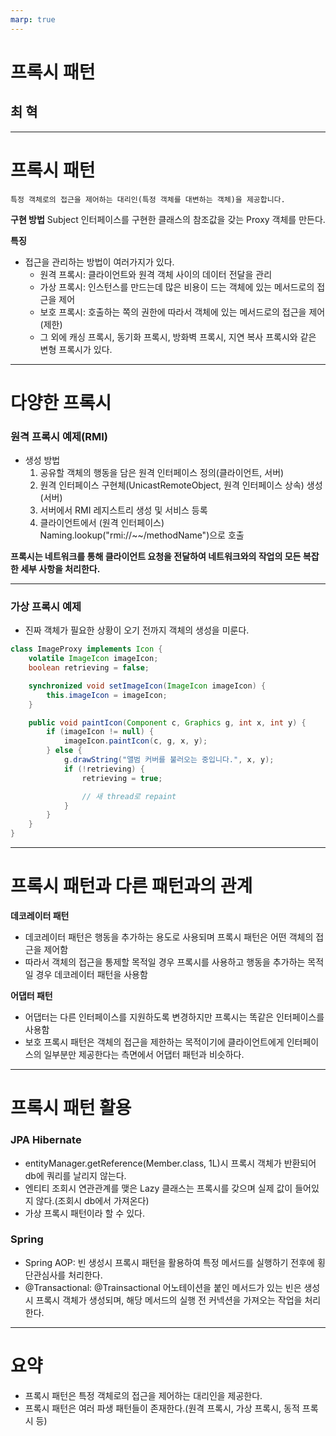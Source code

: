 ```yaml
---
marp: true
---
```


# 프록시 패턴

## 최 혁

---

# 프록시 패턴

    특정 객체로의 접근을 제어하는 대리인(특정 객체를 대변하는 객체)을 제공합니다.

**구현 방법**
Subject 인터페이스를 구현한 클래스의 참조값을 갖는 Proxy 객체를 만든다.

**특징**

- 접근을 관리하는 방법이 여러가지가 있다.
  - 원격 프록시: 클라이언트와 원격 객체 사이의 데이터 전달을 관리
  - 가상 프록시: 인스턴스를 만드는데 많은 비용이 드는 객체에 있는 메서드로의 접근을 제어
  - 보호 프록시: 호출하는 쪽의 권한에 따라서 객체에 있는 메서드로의 접근을 제어(제한)
  - 그 외에 캐싱 프록시, 동기화 프록시, 방화벽 프록시, 지연 복사 프록시와 같은 변형 프록시가 있다.

---

# 다양한 프록시

### 원격 프록시 예제(RMI)

- 생성 방법
  1. 공유할 객체의 행동을 담은 원격 인터페이스 정의(클라이언트, 서버)
  2. 원격 인터페이스 구현체(UnicastRemoteObject, 원격 인터페이스 상속) 생성(서버)
  3. 서버에서 RMI 레지스트리 생성 및 서비스 등록
  4. 클라이언트에서 (원격 인터페이스) Naming.lookup("rmi://~~/methodName")으로 호출

**프록시는 네트워크를 통해 클라이언트 요청을 전달하여 네트워크와의 작업의 모든 복잡한 세부 사항을 처리한다.**

---

### 가상 프록시 예제

- 진짜 객체가 필요한 상황이 오기 전까지 객체의 생성을 미룬다.

```java
class ImageProxy implements Icon {
    volatile ImageIcon imageIcon;
    boolean retrieving = false;

    synchronized void setImageIcon(ImageIcon imageIcon) {
        this.imageIcon = imageIcon;
    }

    public void paintIcon(Component c, Graphics g, int x, int y) {
        if (imageIcon != null) {
            imageIcon.paintIcon(c, g, x, y);
        } else {
            g.drawString("앨범 커버를 불러오는 중입니다.", x, y);
            if (!retrieving) {
                retrieving = true;

                // 새 thread로 repaint
            }
        }
    }
}
```

---

# 프록시 패턴과 다른 패턴과의 관계

**데코레이터 패턴**

- 데코레이터 패턴은 행동을 추가하는 용도로 사용되며 프록시 패턴은 어떤 객체의 접근을 제어함
- 따라서 객체의 접근을 통제할 목적일 경우 프록시를 사용하고 행동을 추가하는 목적일 경우 데코레이터 패턴을 사용함

**어댑터 패턴**

- 어댑터는 다른 인터페이스를 지원하도록 변경하지만 프록시는 똑같은 인터페이스를 사용함
- 보호 프록시 패턴은 객체의 접근을 제한하는 목적이기에 클라이언트에게 인터페이스의 일부분만 제공한다는 측면에서 어댑터 패턴과 비슷하다.

---

# 프록시 패턴 활용

### JPA Hibernate

- entityManager.getReference(Member.class, 1L)시 프록시 객체가 반환되어 db에 쿼리를 날리지 않는다.
- 엔티티 조회시 연관관계를 맺은 Lazy 클래스는 프록시를 갖으며 실제 값이 들어있지 않다.(조회시 db에서 가져온다)
- 가상 프록시 패턴이라 할 수 있다.

### Spring

- Spring AOP: 빈 생성시 프록시 패턴을 활용하여 특정 메서드를 실행하기 전후에 횡단관심사를 처리한다.
- @Transactional: @Trainsactional 어노테이션을 붙인 메서드가 있는 빈은 생성시 프록시 객체가 생성되며, 해당 메서드의 실행 전 커넥션을 가져오는 작업을 처리한다.

---

# 요약

- 프록시 패턴은 특정 객체로의 접근을 제어하는 대리인을 제공한다.
- 프록시 패턴은 여러 파생 패턴들이 존재한다.(원격 프록시, 가상 프록시, 동적 프록시 등)
